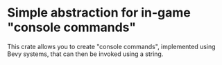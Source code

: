 # Simple abstraction for in-game "console commands"

This crate allows you to create "console commands", implemented using Bevy
systems, that can then be invoked using a string.
